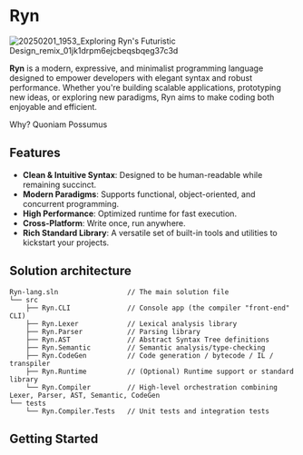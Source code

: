 # Ryn

![20250201_1953_Exploring Ryn's Futuristic Design_remix_01jk1drpm6ejcbeqsbqeg37c3d](https://github.com/ReinoutWW/ryn-lang/blob/master/RYN.gif)


**Ryn** is a modern, expressive, and minimalist programming language designed to empower developers with elegant syntax and robust performance. Whether you're building scalable applications, prototyping new ideas, or exploring new paradigms, Ryn aims to make coding both enjoyable and efficient.

Why? Quoniam Possumus

## Features

- **Clean & Intuitive Syntax**: Designed to be human-readable while remaining succinct.
- **Modern Paradigms**: Supports functional, object-oriented, and concurrent programming.
- **High Performance**: Optimized runtime for fast execution.
- **Cross-Platform**: Write once, run anywhere.
- **Rich Standard Library**: A versatile set of built-in tools and utilities to kickstart your projects.

## Solution architecture
```
Ryn-lang.sln                 // The main solution file
└── src
    ├── Ryn.CLI              // Console app (the compiler "front-end" CLI)
    ├── Ryn.Lexer            // Lexical analysis library
    ├── Ryn.Parser           // Parsing library
    ├── Ryn.AST              // Abstract Syntax Tree definitions
    ├── Ryn.Semantic         // Semantic analysis/type-checking
    ├── Ryn.CodeGen          // Code generation / bytecode / IL / transpiler
    ├── Ryn.Runtime          // (Optional) Runtime support or standard library
    └── Ryn.Compiler         // High-level orchestration combining Lexer, Parser, AST, Semantic, CodeGen
└── tests
    └── Ryn.Compiler.Tests   // Unit tests and integration tests
```

## Getting Started

